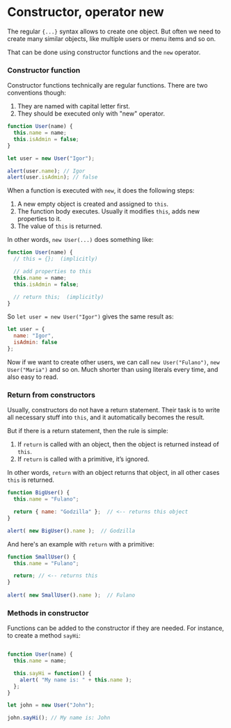 # Constructor, operator new
The regular `{...}` syntax allows to create one object. But often we need to create many similar objects, like multiple users or menu items and so on.

That can be done using constructor functions and the `new` operator.

### Constructor function
Constructor functions technically are regular functions. There are two conventions though:

1. They are named with capital letter first.
2. They should be executed only with "new" operator.

```javascript
function User(name) {
  this.name = name;
  this.isAdmin = false;
}

let user = new User("Igor");

alert(user.name); // Igor
alert(user.isAdmin); // false
```

When a function is executed with `new`, it does the following steps:

1. A new empty object is created and assigned to `this`.
2. The function body executes. Usually it modifies `this`, adds new properties to it.
3. The value of `this` is returned.

In other words, `new User(...)` does something like:

```javascript
function User(name) {
  // this = {};  (implicitly)

  // add properties to this
  this.name = name;
  this.isAdmin = false;

  // return this;  (implicitly)
}
```

So `let user = new User("Igor")` gives the same result as:

```javascript
let user = {
  name: "Igor",
  isAdmin: false
};
```
Now if we want to create other users, we can call `new User("Fulano")`, `new User("Maria")` and so on. Much shorter than using literals every time, and also easy to read.

### Return from constructors

Usually, constructors do not have a return statement. Their task is to write all necessary stuff into `this`, and it automatically becomes the result.

But if there is a return statement, then the rule is simple:

1. If `return` is called with an object, then the object is returned instead of `this`.
2. If `return` is called with a primitive, it’s ignored.

In other words, `return` with an object returns that object, in all other cases `this` is returned.

```javascript
function BigUser() {
  this.name = "Fulano";

  return { name: "Godzilla" };  // <-- returns this object
}

alert( new BigUser().name );  // Godzilla
```

And here's an example with `return` with a primitive:

```javascript
function SmallUser() {
  this.name = "Fulano";

  return; // <-- returns this
}
 
alert( new SmallUser().name );  // Fulano
``` 

### Methods in constructor

Functions can be added to the constructor if they are needed. For instance, to create a method `sayHi`:

```javascript

function User(name) {
  this.name = name;

  this.sayHi = function() {
    alert( "My name is: " + this.name );
  };
}

let john = new User("John");

john.sayHi(); // My name is: John
```
